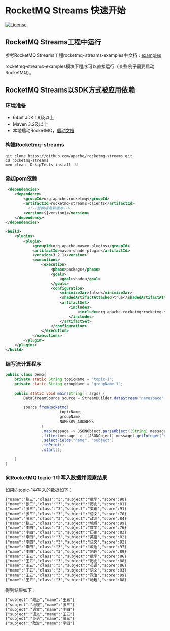 # RocketMQ Streams 快速开始
[![License](https://img.shields.io/badge/license-Apache%202-4EB1BA.svg)](https://www.apache.org/licenses/LICENSE-2.0.html)


## RocketMQ Streams工程中运行
参考RocketMQ Streams工程rocketmq-streams-examples中文档：[examples](https://github.com/apache/rocketmq-streams/tree/main/rocketmq-streams-examples)

rocketmq-streams-examples模块下程序可以直接运行（某些例子需要启动RocketMQ）。

## RocketMQ Streams以SDK方式被应用依赖
### 环境准备
- 64bit JDK 1.8及以上
- Maven 3.2及以上
- 本地启动RocketMQ，[启动文档](https://rocketmq.apache.org/docs/quick-start/)

### 构建Rocketmq-streams

```shell
git clone https://github.com/apache/rocketmq-streams.git
cd rocketmq-streams
mvn clean -DskipTests install -U
```
### 添加pom依赖

```xml
 <dependencies>
    <dependency>
        <groupId>org.apache.rocketmq</groupId>
        <artifactId>rocketmq-streams-clients</artifactId>
          <!--替换成最新版本-->
        <version>${version}</version>
    </dependency>
</dependencies>

<build>
    <plugins>
        <plugin>
            <groupId>org.apache.maven.plugins</groupId>
            <artifactId>maven-shade-plugin</artifactId>
            <version>3.2.1</version>
            <executions>
                <execution>
                    <phase>package</phase>
                    <goals>
                        <goal>shade</goal>
                    </goals>
                    <configuration>
                        <minimizeJar>false</minimizeJar>
                        <shadedArtifactAttached>true</shadedArtifactAttached>
                        <artifactSet>
                            <includes>
                                <include>org.apache.rocketmq:rocketmq-streams-clients</include>
                            </includes>
                        </artifactSet>
                    </configuration>
                </execution>
            </executions>
        </plugin>
    </plugins>
</build>
```

### 编写流计算程序
```java
public class Demo{
    private static String topicName = "topic-1";
    private static String groupName = "groupName-1";

    public static void main(String[] args) {
        DataStreamSource source = StreamBuilder.dataStream("namespace", "pipeline");
       
        source.fromRocketmq(
                        topicName,
                        groupName,
                        NAMESRV_ADDRESS
                )
                .map(message -> JSONObject.parseObject((String) message))
                .filter(message -> ((JSONObject) message).getInteger("score") > 90)
                .selectFields("name", "subject")
                .toPrint()
                .start();

    }
}
```

### 向RocketMQ topic-1中写入数据并观察结果
如果向topic-1中写入的数据如下：
```xml
{"name":"张三","class":"3","subject":"数学","score":90}
{"name":"张三","class":"3","subject":"历史","score":81}
{"name":"张三","class":"3","subject":"英语","score":91}
{"name":"张三","class":"3","subject":"语文","score":70}
{"name":"张三","class":"3","subject":"政治","score":84}
{"name":"张三","class":"3","subject":"地理","score":99}
{"name":"李四","class":"3","subject":"数学","score":76}
{"name":"李四","class":"3","subject":"历史","score":83}
{"name":"李四","class":"3","subject":"英语","score":82}
{"name":"李四","class":"3","subject":"语文","score":92}
{"name":"李四","class":"3","subject":"政治","score":97}
{"name":"李四","class":"3","subject":"地理","score":89}
{"name":"王五","class":"3","subject":"数学","score":86}
{"name":"王五","class":"3","subject":"历史","score":88}
{"name":"王五","class":"3","subject":"英语","score":86}
{"name":"王五","class":"3","subject":"语文","score":93}
{"name":"王五","class":"3","subject":"政治","score":99}
{"name":"王五","class":"3","subject":"地理","score":88}
```
得到结果如下：
```xml
{"subject":"政治","name":"王五"}
{"subject":"地理","name":"张三"}
{"subject":"语文","name":"李四"}
{"subject":"语文","name":"王五"}
{"subject":"英语","name":"张三"}
{"subject":"政治","name":"李四"}
```


